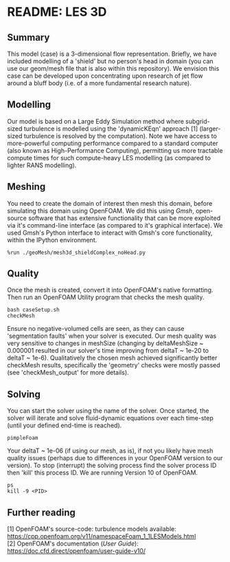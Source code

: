 # README: LES 3D
## Summary
This model (case) is a 3-dimensional flow representation. Briefly, we have included modelling of a 'shield' but no person's head in domain (you can use our geom/mesh file that is also within this repository). We envision this case can be developed upon concentrating upon research of jet flow around a bluff body (i.e. of a more fundamental research nature).

## Modelling
Our model is based on a Large Eddy Simulation method where subgrid-sized turbulence is modelled using the 'dynamicKEqn' approach [1] (larger-sized turbulence is resolved by the computation). Note we have access to more-powerful computing performance compared to a standard computer (also known as High-Performance Computing), permitting us more tractable compute times for such compute-heavy LES modelling (as compared to lighter RANS modelling).

## Meshing
You need to create the domain of interest then mesh this domain, before simulating this domain using OpenFOAM. We did this using _Gmsh_, open-source software that has extensive functionality that can be more exploited via it's command-line interface (as compared to it's graphical interface). We used Gmsh's Python interface to interact with Gmsh's core functionality, within the IPython environment.
```
%run ./geoMesh/mesh3d_shieldComplex_noHead.py  
```

## Quality
Once the mesh is created, convert it into OpenFOAM's native formatting. Then run an OpenFOAM Utility program that checks the mesh quality.

```
bash caseSetup.sh  
checkMesh  
```

Ensure no negative-volumed cells are seen, as they can cause 'segmentation faults' when your solver is executed. Our mesh quality was very sensitive to changes in meshSize (changing by deltaMeshSize ~ 0.000001 resulted in our solver's time improving from deltaT ~ 1e-20 to deltaT ~ 1e-6). Qualitatively the chosen mesh achieved significantly better checkMesh results, specifically the 'geometry' checks were mostly passed (see 'checkMesh_output' for more details). 

## Solving
You can start the solver using the name of the solver. Once started, the solver will iterate and solve fluid-dynamic equations over each time-step (until your defined end-time is reached).

```
pimpleFoam  
```

Your deltaT ~ 1e-06 (if using our mesh, as is), if not you likely have mesh quality issues (perhaps due to differences in your OpenFOAM version to our version). To stop (interrupt) the solving process find the solver process ID then 'kill' this process ID. We are running Version 10 of OpenFOAM.
```
ps  
kill -9 <PID>  
```

## Further reading
[1] OpenFOAM's source-code: turbulence models available: https://cpp.openfoam.org/v11/namespaceFoam_1_1LESModels.html  
[2] OpenFOAM's documentation (_User Guide_): https://doc.cfd.direct/openfoam/user-guide-v10/